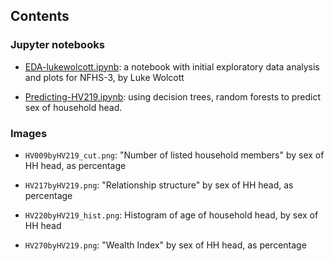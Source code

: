 ## Contents

### Jupyter notebooks

- [EDA-lukewolcott.ipynb](http://nbviewer.jupyter.org/github/Data4Democracy/india-nfhs/blob/master/nfhs3-analysis/EDA-lukewolcott.ipynb): a notebook with initial exploratory data analysis and plots for NFHS-3, by Luke Wolcott

- [Predicting-HV219.ipynb](http://nbviewer.jupyter.org/github/Data4Democracy/india-nfhs/blob/master/nfhs3-analysis/Predicting-HV219.ipynb): using decision trees, random forests to predict sex of household head.

### Images

- `HV009byHV219_cut.png`: "Number of listed household members" by sex of HH head, as percentage

- `HV217byHV219.png`: "Relationship structure" by sex of HH head, as percentage

- `HV220byHV219_hist.png`: Histogram of age of household head, by sex of HH head

- `HV270byHV219.png`: "Wealth Index" by sex of HH head, as percentage
